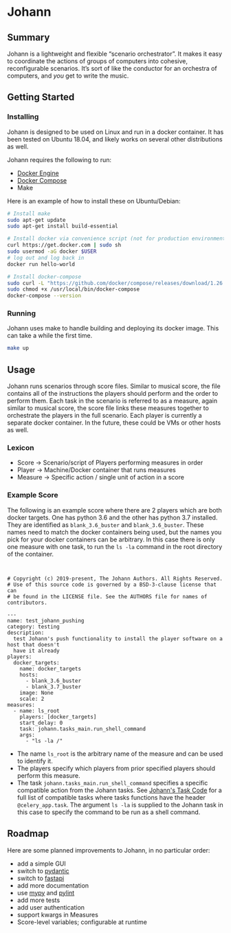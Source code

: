 # Johann

## Summary

Johann is a lightweight and flexible “scenario orchestrator”. It makes it easy to
coordinate the actions of groups of computers into cohesive, reconfigurable scenarios.
It’s sort of like the conductor for an orchestra of computers, and _you_ get to write
the music.

## Getting Started


### Installing
Johann is designed to be used on Linux and run in a docker container. It has been tested on Ubuntu 18.04, and likely
works on several other distributions as well.

Johann requires the following to run:

- [Docker Engine](https://docs.docker.com/engine/install/#server)
- [Docker Compose](https://docs.docker.com/compose/install/)
- Make

Here is an example of how to install these on Ubuntu/Debian:

```bash
# Install make
sudo apt-get update
sudo apt-get install build-essential

# Install docker via convenience script (not for production environments)
curl https://get.docker.com | sudo sh
sudo usermod -aG docker $USER
# log out and log back in
docker run hello-world

# Install docker-compose
sudo curl -L "https://github.com/docker/compose/releases/download/1.26.2/docker-compose-$(uname -s)-$(uname -m)" -o /usr/local/bin/docker-compose
sudo chmod +x /usr/local/bin/docker-compose
docker-compose --version
```
### Running

Johann uses make to handle building and deploying its docker image. This can take a while the first time.

```bash
make up
```


## Usage

Johann runs scenarios through score files. Similar to musical score, the file contains all
of the instructions the players should perform and the order to perform them. Each task in the scenario
is referred to as a measure, again similar to musical score, the score file links these measures together
to orchestrate the players in the full scenario. Each player is currently a separate docker container.
In the future, these could be VMs or other hosts as well.

### Lexicon

* Score -> Scenario/script of Players performing measures in order
* Player -> Machine/Docker container that runs measures
* Measure -> Specific action / single unit of action in a score


### Example Score
The following is an example score where there are 2 players which are both docker
targets. One has python 3.6 and the other has python 3.7 installed. They are identified
as `blank_3.6_buster` and `blank_3.6_buster`. These names need to match the docker containers
being used, but the names you pick for your docker containers can be arbitrary. In this case
there is only one measure with one task, to run the `ls -la` command in the root directory
of the container.


``` ymal


# Copyright (c) 2019-present, The Johann Authors. All Rights Reserved.
# Use of this source code is governed by a BSD-3-clause license that can
# be found in the LICENSE file. See the AUTHORS file for names of contributors.

---
name: test_johann_pushing
category: testing
description:
  test Johann's push functionality to install the player software on a host that doesn't
  have it already
players:
  docker_targets:
    name: docker_targets
    hosts:
      - blank_3.6_buster
      - blank_3.7_buster
    image: None
    scale: 2
measures:
  - name: ls_root
    players: [docker_targets]
    start_delay: 0
    task: johann.tasks_main.run_shell_command
    args:
      - "ls -la /"

```
* The name `ls_root` is the arbitrary name of the measure and can be used to identify it.
* The players specify which players from prior specified players should perform this measure.
* The task `johann.tasks_main.run_shell_command` specifies a specific compatible action from
  the Johann tasks. See [Johann's Task Code](https://github.com/johannsdg/johann/blob/master/johann/tasks_main.py)
   for a full list of compatible tasks where tasks functions have the header `@celery_app.task`.
   The argument `ls -la` is supplied to the Johann task in this case to specify the command to be run as a shell command. 

## Roadmap

Here are some planned improvements to Johann, in no particular order:

- add a simple GUI
- switch to [pydantic](https://github.com/samuelcolvin/pydantic)
- switch to [fastapi](https://github.com/tiangolo/fastapi)
- add more documentation
- use [mypy](https://github.com/python/mypy) and
  [pylint](https://github.com/pycqa/pylint)
- add more tests
- add user authentication
- support kwargs in Measures
- Score-level variables; configurable at runtime
